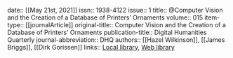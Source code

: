 date:: [[May 21st, 2021]]
issn:: 1938-4122
issue:: 1
title:: @Computer Vision and the Creation of a Database of Printers’ Ornaments
volume:: 015
item-type:: [[journalArticle]]
original-title:: Computer Vision and the Creation of a Database of Printers’ Ornaments
publication-title:: Digital Humanities Quarterly
journal-abbreviation:: DHQ
authors:: [[Hazel Wilkinson]], [[James Briggs]], [[Dirk Gorissen]]
links:: [Local library](zotero://select/groups/2386895/items/KFJTIHR4), [Web library](https://www.zotero.org/groups/2386895/items/KFJTIHR4)

